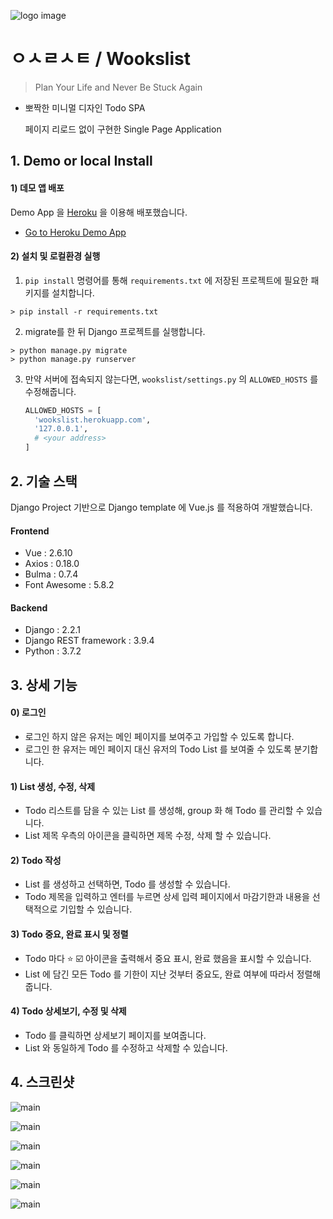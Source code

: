 

![logo image](static/image/og_image.png)

# ㅇㅅㄹㅅㅌ / Wookslist

> Plan Your Life and Never Be Stuck Again

* 뽀짝한 미니멀 디자인 Todo SPA

  페이지 리로드 없이 구현한 Single Page Application



## 1. Demo or local Install

#### 1) 데모 앱 배포

Demo App 을 [Heroku](https://www.heroku.com/) 을 이용해 배포했습니다.

* [Go to Heroku Demo App](https://wookslist.herokuapp.com/)



#### 2) 설치 및 로컬환경 실행

1. `pip install` 명령어를 통해 `requirements.txt` 에 저장된 프로젝트에 필요한 패키지를 설치합니다.

  ```
  > pip install -r requirements.txt
  ```

2. migrate를 한 뒤 Django 프로젝트를 실행합니다.

  ```
  > python manage.py migrate
  > python manage.py runserver
  ```

3. 만약 서버에 접속되지 않는다면, `wookslist/settings.py` 의 `ALLOWED_HOSTS` 를 수정해줍니다.

   ```python
   ALLOWED_HOSTS = [
     'wookslist.herokuapp.com',
     '127.0.0.1',
     # <your address>
   ]
   ```

   



## 2. 기술 스택

Django Project 기반으로 Django template 에 Vue.js 를 적용하여 개발했습니다.

#### Frontend

- Vue : 2.6.10
- Axios : 0.18.0
- Bulma : 0.7.4
- Font Awesome : 5.8.2

#### Backend

- Django : 2.2.1
- Django REST framework : 3.9.4
- Python : 3.7.2



## 3. 상세 기능

#### 0) 로그인

* 로그인 하지 않은 유저는 메인 페이지를 보여주고 가입할 수 있도록 합니다.
* 로그인 한 유저는 메인 페이지 대신 유저의 Todo List 를 보여줄 수 있도록 분기합니다.

#### 1) List 생성, 수정, 삭제

* Todo 리스트를 담을 수 있는 List 를 생성해, group 화 해 Todo 를 관리할 수 있습니다.
* List 제목 우측의 아이콘을 클릭하면 제목 수정, 삭제 할 수 있습니다.

#### 2) Todo 작성

* List 를 생성하고 선택하면, Todo 를 생성할 수 있습니다.
* Todo 제목을 입력하고 엔터를 누르면 상세 입력 페이지에서 마감기한과 내용을 선택적으로 기입할 수 있습니다.

#### 3) Todo 중요, 완료 표시 및 정렬

* Todo 마다 :star: :ballot_box_with_check: 아이콘을 출력해서 중요 표시, 완료 했음을 표시할 수 있습니다.
* List 에 담긴 모든 Todo 를 기한이 지난 것부터 중요도, 완료 여부에 따라서 정렬해줍니다.

#### 4) Todo 상세보기, 수정 및 삭제

* Todo 를 클릭하면 상세보기 페이지를 보여줍니다.
* List 와 동일하게 Todo 를 수정하고 삭제할 수 있습니다.



## 4. 스크린샷

![main](assets/1.main.png)

![main](assets/2.signup.png)

![main](assets/3.new_list.png)

![main](assets/4.new_todo.png)

![main](assets/5.todo_detail.png)

![main](assets/6.filtered_todos.png)

